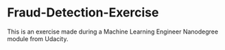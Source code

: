 # Fraud-Detection-Exercise
This is an exercise made during a Machine Learning Engineer Nanodegree module from Udacity.
